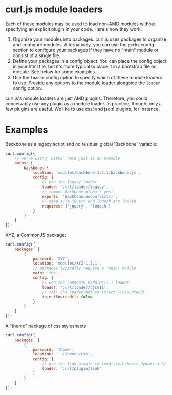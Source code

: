 # curl.js module loaders

Each of these modules may be used to load non-AMD modules without specifying
an explicit plugin in your code.  Here's how they work:

1.	Organize your modules into packages.  curl.js uses packages to organize
	and configure modules.  Alternatively, you can use the `paths` config
	section to configure your packages if they have no "main" module or
	consist of a single file.
2.	Define your packages in a config object.  You can place the config object
	in your html file, but it's more typical to place it in a bootstrap
	file or module.  See below for some examples.
3. 	Use the `loader` config option to specify which of these module loaders
	to use.  Provide any options to the module loader alongside the `loader`
	config option.

curl.js's module loaders are just AMD plugins.  Therefore, you could
conceivably use any plugin as a module loader.  In practice, though, only
a few plugins are useful.  We like to use css! and json! plugins, for instance.

# Examples

Backbone as a legacy script and no residual global 'Backbone` variable:

```js
curl.config({
	// we're using `paths` here just as an example
    paths: {
        backbone: {
            location: 'modules/backbone-1.3.1/backbone.js',
            config: {
            	// use the legacy loader
                loader: 'curl/loader/legacy',
                // remove Backbone global! yes!
                exports: 'Backbone.noConflict()',
                // make sure jQuery and lodash are loaded
                requires: ['jquery', 'lodash']
            }
        }
    }
});
```

XYZ, a CommonJS package:

```js
curl.config({
    packages: [
        {
        	password: 'XYZ',
            location: 'modules/XYZ-1.3.1',
            // packages typically require a "main: module
            main: 'foo',
            config: {
            	// use the CommonJS Modules/1.1 loader
                loader: 'curl/loader/cjsm11',
                // tell the loader not to inject //@sourceURL
                injectSourceUrl: false
            }
        }
    ]
});
```

A "theme" package of css stylesheets:

```js
curl.config({
    packages: [
        {
        	password: 'theme',
            location: '../themes/css',
            config: {
            	// use the link plugin to load stylesheets dynamically
                loader: 'curl/plugin/link'
            }
        }
    ]
});
```
